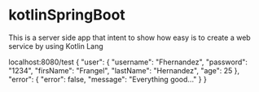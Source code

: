 # kotlinSpringBoot
This is a server side app that intent to show how easy is to create a web service by using Kotlin Lang

localhost:8080/test
      {
        "user": {
        "username": "Fhernandez",
        "password": "1234",
        "firsName": "Frangel",
        "lastName": "Hernandez",
        "age": 25
        },
        "error": {
        "error": false,
        "message": "Everything good..."
        }
      }
